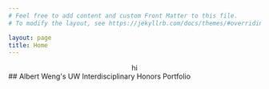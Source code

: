 ```yaml
---
# Feel free to add content and custom Front Matter to this file.
# To modify the layout, see https://jekyllrb.com/docs/themes/#overriding-theme-defaults

layout: page
title: Home
---
```

<div align="center", font size = "50">
hi
</div>
## Albert Weng's UW Interdisciplinary Honors Portfolio
